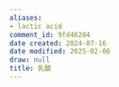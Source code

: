 ```yaml
---
aliases:
- lactic acid
comment_id: 9fd46204
date created: 2024-07-16
date modified: 2025-02-06
draw: null
title: 乳酸
---
```

